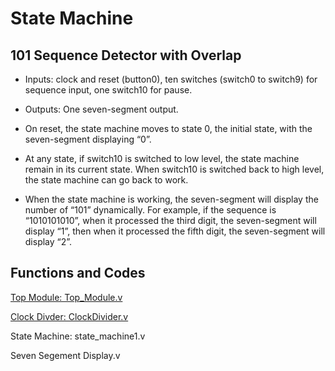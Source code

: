 # State Machine 
## 101 Sequence Detector with Overlap
- Inputs: clock and reset (button0), ten switches (switch0 to switch9) for sequence input, one switch10 for pause.
- Outputs: One seven-segment output.

- On reset, the state machine moves to state 0, the initial state, with the seven-segment displaying “0”.
- At any state, if switch10 is switched to low level, the state machine remain in its current state. When switch10 is switched back to high level, the state machine can go back to work.
- When the state machine is working, the seven-segment will display the number of “101” dynamically. For example, if the sequence is “1010101010”, when it processed the third digit, the seven-segment will display “1”, then when it processed the fifth digit, the seven-segment will display “2”.

## Functions and Codes
[Top Module: Top_Module.v](https://github.com/ChingSsuyuan/Vivado_State_Machine_Project/blob/2abd67cf35d04ee5393b5ead6ede20763d1f44a4/Top%20Module/Top_Module.v)

[Clock Divder: ClockDivider.v](https://github.com/ChingSsuyuan/Vivado_State_Machine_Project/blob/fa4d40ef10bdc595c624a722c244d17043bb9324/Clock%20Divider/ClockDivider.v)

State Machine: state_machine1.v

Seven Segement Display.v

